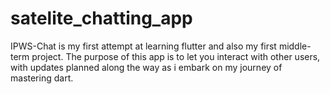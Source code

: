 # satelite_chatting_app

IPWS-Chat is my first attempt at learning flutter and also my first middle-term project. 
The purpose of this app is to let you interact with other users, with updates planned along the way as i embark on my journey of mastering dart.


